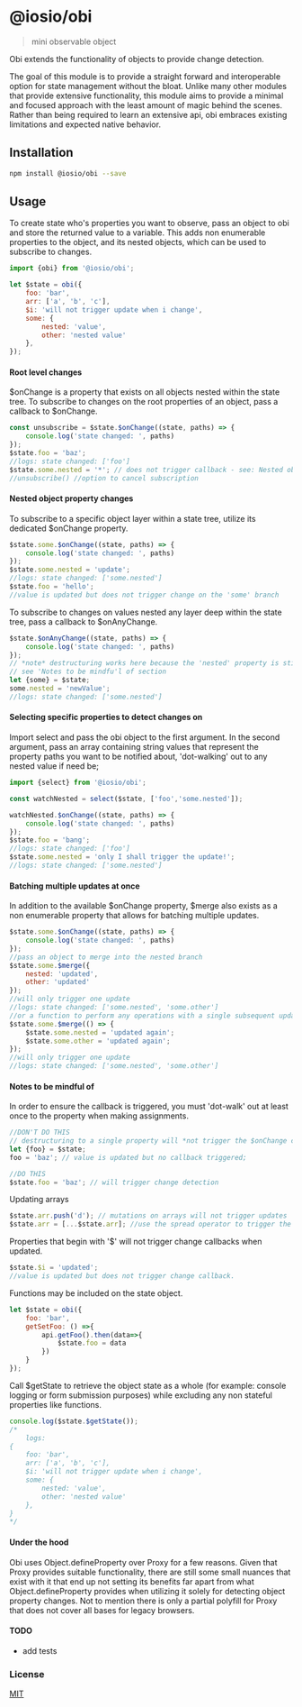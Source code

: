# @iosio/obi

> mini observable object

Obi extends the functionality of objects to provide change detection.


The goal of this module is to provide a straight forward and interoperable option for state management without the bloat. 
Unlike many other modules that provide extensive functionality, this module aims to provide a minimal 
and focused approach with the least amount of magic behind the scenes. Rather than being required to learn 
an extensive api, obi embraces existing limitations and expected native behavior.

## Installation 
```sh
npm install @iosio/obi --save
```

## Usage
To create state who's properties you want to observe, pass an object to obi and store the returned value to a variable.
This adds non enumerable properties to the object, and its nested objects, which can be used to subscribe to changes.
```js
import {obi} from '@iosio/obi';

let $state = obi({
    foo: 'bar',
    arr: ['a', 'b', 'c'],
    $i: 'will not trigger update when i change', 
    some: {
        nested: 'value',
        other: 'nested value'
    },
});
```
#### Root level changes
$onChange is a property that exists on all objects nested within the state tree.
To subscribe to changes on the root properties of an object, pass a callback to $onChange. 
```js
const unsubscribe = $state.$onChange((state, paths) => {
    console.log('state changed: ', paths)
});
$state.foo = 'baz';
//logs: state changed: ['foo']
$state.some.nested = '*'; // does not trigger callback - see: Nested object property changes
//unsubscribe() //option to cancel subscription
```

#### Nested object property changes
To subscribe to a specific object layer within a state tree, utilize its dedicated $onChange property.
```js
$state.some.$onChange((state, paths) => {
    console.log('state changed: ', paths)
});
$state.some.nested = 'update';
//logs: state changed: ['some.nested']
$state.foo = 'hello';
//value is updated but does not trigger change on the 'some' branch
```
To subscribe to changes on values nested any layer deep within the state tree, pass a callback to $onAnyChange.
```js
$state.$onAnyChange((state, paths) => {
    console.log('state changed: ', paths)
});
// *note* destructuring works here because the 'nested' property is still dot-walked out to.
// see 'Notes to be mindfu'l of section
let {some} = $state;
some.nested = 'newValue'; 
//logs: state changed: ['some.nested']
```
#### Selecting specific properties to detect changes on
Import select and pass the obi object to the first argument. In the second argument, pass an array containing 
string values that represent the property paths you want to be notified about, 'dot-walking' out to any nested value 
if need be;
```js
import {select} from '@iosio/obi';

const watchNested = select($state, ['foo','some.nested']);

watchNested.$onChange((state, paths) => {
    console.log('state changed: ', paths)
});
$state.foo = 'bang';
//logs: state changed: ['foo']
$state.some.nested = 'only I shall trigger the update!'; 
//logs: state changed: ['some.nested']
```

#### Batching multiple updates at once
In addition to the available $onChange property, $merge also exists as a non enumerable property that allows for 
batching multiple updates.  
```js
$state.some.$onChange((state, paths) => {
    console.log('state changed: ', paths)
});
//pass an object to merge into the nested branch
$state.some.$merge({
    nested: 'updated',
    other: 'updated'
});
//will only trigger one update
//logs: state changed: ['some.nested', 'some.other']
//or a function to perform any operations with a single subsequent update trigger
$state.some.$merge(() => {
    $state.some.nested = 'updated again';
    $state.some.other = 'updated again';
});
//will only trigger one update
//logs: state changed: ['some.nested', 'some.other']
```


#### Notes to be mindful of
In order to ensure the callback is triggered, you must 'dot-walk' out at least once to the property when making assignments.
```js
//DON'T DO THIS
// destructuring to a single property will *not trigger the $onChange callback when assigning a new value.
let {foo} = $state; 
foo = 'baz'; // value is updated but no callback triggered;

//DO THIS 
$state.foo = 'baz'; // will trigger change detection
```

Updating arrays 
```js
$state.arr.push('d'); // mutations on arrays will not trigger updates
$state.arr = [...$state.arr]; //use the spread operator to trigger the update.
```

Properties that begin with '$' will not trigger change callbacks when updated.
```js
$state.$i = 'updated';
//value is updated but does not trigger change callback.
```

Functions may be included on the state object.
```js
let $state = obi({
    foo: 'bar',
    getSetFoo: () =>{
        api.getFoo().then(data=>{
            $state.foo = data
        })
    }
});
```

Call $getState to retrieve the object state as a whole (for example: console logging or form submission purposes) 
while excluding any non stateful properties like functions.  
```js
console.log($state.$getState());
/*
    logs: 
{
    foo: 'bar',
    arr: ['a', 'b', 'c'],
    $i: 'will not trigger update when i change', 
    some: {
        nested: 'value',
        other: 'nested value'
    },
}
*/
```

#### Under the hood
Obi uses Object.defineProperty over Proxy for a few reasons. Given that Proxy provides suitable functionality, 
there are still some small nuances that exist with it that end up not setting its benefits far apart from what 
Object.defineProperty provides when utilizing it solely for detecting object property changes. Not to mention 
there is only a partial polyfill for Proxy that does not cover all bases for legacy browsers. 
   
#### TODO
- add tests

### License

[MIT]

[MIT]: https://choosealicense.com/licenses/mit/
